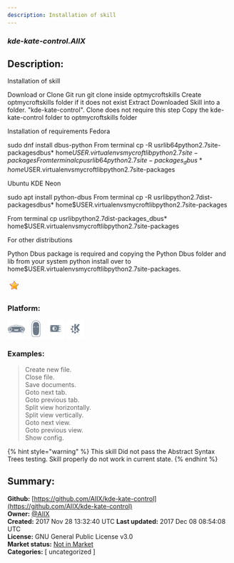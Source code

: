 ```yaml
---
description: Installation of skill
---
```


### _kde-kate-control.AIIX_  
## Description:  
Installation of skill

Download or Clone Git run git clone  inside optmycroftskills
Create optmycroftskills folder if it does not exist
Extract Downloaded Skill into a folder. "kde-kate-control". Clone does not require this step
Copy the kde-kate-control folder to optmycroftskills folder

Installation of requirements
Fedora

sudo dnf install dbus-python
From terminal cp -R usrlib64python2.7site-packagesdbus* home$USER.virtualenvsmycroftlibpython2.7site-packages
From terminal cp usrlib64python2.7site-packages_dbus* home$USER.virtualenvsmycroftlibpython2.7site-packages

Ubuntu  KDE Neon

sudo apt install python-dbus
From terminal cp -R usrlibpython2.7dist-packagesdbus* home$USER.virtualenvsmycroftlibpython2.7site-packages

From terminal cp usrlibpython2.7dist-packages_dbus* home$USER.virtualenvsmycroftlibpython2.7site-packages


For other distributions

Python Dbus package is required and copying the Python Dbus folder and lib from your system python install over to home$USER.virtualenvsmycroftlibpython2.7site-packages.
  
![](../.gitbook/assets/star.png)  
  
### Platform:  
 ![Mark I](../.gitbook/assets/mark-1-icon.png)  ![Mark II](../.gitbook/assets/mark-2-icon.png)  ![Picroft](../.gitbook/assets/picroft-icon.png)  ![plasmoid](../.gitbook/assets/kde.png)   
### Examples:  
> Create new file.  
> Close file.  
> Save documents.  
> Goto next tab.  
> Goto previous tab.  
> Split view horizontally.  
> Split view vertically.  
> Goto next view.  
> Goto previous view.  
> Show config.  
  
{% hint style="warning" %}
This skill Did not pass the Abstract Syntax Trees testing. Skill properly do not work in current state.
{% endhint %}
  
## Summary:  
**Github:** [https://github.com/AIIX/kde-kate-control](https://github.com/AIIX/kde-kate-control)  
**Owner:** [@AIIX](https://github.com/AIIX)  
**Created:** 2017 Nov 28 13:32:40 UTC  **Last updated:** 2017 Dec 08 08:54:08 UTC  
**License:** GNU General Public License v3.0  
**Market status:** [Not in Market](https://market.mycroft.ai/skill/)  
**Categories:** [ uncategorized ]   
